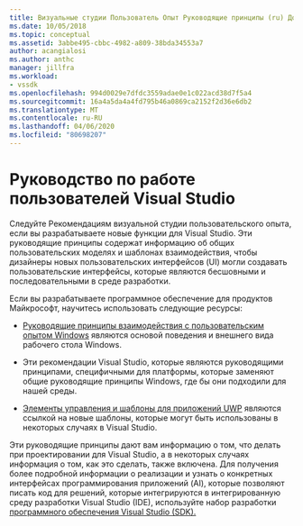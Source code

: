 ```yaml
---
title: Визуальные студии Пользователь Опыт Руководящие принципы (ru) Документы Майкрософт
ms.date: 10/05/2018
ms.topic: conceptual
ms.assetid: 3abbe495-cbbc-4982-a809-38bda34553a7
author: acangialosi
ms.author: anthc
manager: jillfra
ms.workload:
- vssdk
ms.openlocfilehash: 994d0029e7dfdc3559adae0e1c022acd38d7f5a4
ms.sourcegitcommit: 16a4a5da4a4fd795b46a0869ca2152f2d36e6db2
ms.translationtype: MT
ms.contentlocale: ru-RU
ms.lasthandoff: 04/06/2020
ms.locfileid: "80698207"
---
```

# <a name="visual-studio-user-experience-guidelines"></a>Руководство по работе пользователей Visual Studio
Следуйте Рекомендациям визуальной студии пользовательского опыта, если вы разрабатываете новые функции для Visual Studio. Эти руководящие принципы содержат информацию об общих пользовательских моделях и шаблонах взаимодействия, чтобы дизайнеры новых пользовательских интерфейсов (UI) могли создавать пользовательские интерфейсы, которые являются бесшовными и последовательными в среде разработки.

Если вы разрабатываете программное обеспечение для продуктов Майкрософт, научитесь использовать следующие ресурсы:

- [Руководящие принципы взаимодействия с пользовательским опытом Windows](/windows/win32/uxguide/guidelines) являются основой поведения и внешнего вида рабочего стола Windows.

- Эти рекомендации Visual Studio, которые являются руководящими принципами, специфичными для платформы, которые заменяют общие руководящие принципы Windows, где бы они подходили для нашей среды.

- [Элементы управления и шаблоны для приложений UWP](/windows/uwp/design/controls-and-patterns) являются ссылкой на новые шаблоны, которые могут быть использованы в некоторых случаях в Visual Studio.

Эти руководящие принципы дают вам информацию о том, что делать при проектировании для Visual Studio, а в некоторых случаях информация о том, как это сделать, также включена. Для получения более подробной информации о реализации и узнать о конкретных интерфейсах программирования приложений (AI), которые позволяют писать код для решений, которые интегрируются в интегрированную среду разработки Visual Studio (IDE), используйте набор разработки [программного обеспечения Visual Studio (SDK).](../visual-studio-sdk.md)
